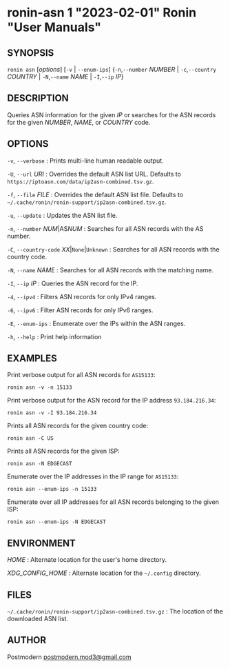 # ronin-asn 1 "2023-02-01" Ronin "User Manuals"

## SYNOPSIS

`ronin asn` [*options*] [`-v` \| `--enum-ips`] {`-n`,`--number` *NUMBER* \| `-c`,`--country` *COUNTRY* \| `-N`,`--name` *NAME* \| `-I`,`--ip` *IP*}

## DESCRIPTION

Queries ASN information for the given *IP* or searches for the ASN records for
the given *NUMBER*, *NAME*, or *COUNTRY* code.

## OPTIONS

`-v`, `--verbose`
: Prints multi-line human readable output.

`-U`, `--url` *URI*
: Overrides the default ASN list URL. Defaults to
  `https://iptoasn.com/data/ip2asn-combined.tsv.gz`.

`-f`, `--file` *FILE*
: Overrides the default ASN list file. Defaults to
  `~/.cache/ronin/ronin-support/ip2asn-combined.tsv.gz`.

`-u`, `--update`
: Updates the ASN list file.

`-n`, `--number` *NUM*\|AS*NUM*
: Searches for all ASN records with the AS number.

`-C`, `--country-code` *XX*|`None`|`Unknown`
: Searches for all ASN records with the country code.

`-N`, `--name` *NAME*
: Searches for all ASN records with the matching name.

`-I`, `--ip` *IP*
: Queries the ASN record for the IP.

`-4`, `--ipv4`
: Filters ASN records for only IPv4 ranges.

`-6`, `--ipv6`
: Filter ASN records for only IPv6 ranges.

`-E`, `--enum-ips`
: Enumerate over the IPs within the ASN ranges.

`-h`, `--help`
: Print help information

## EXAMPLES

Print verbose output for all ASN records for `AS15133`:

    ronin asn -v -n 15133

Print verbose output for the ASN record for the IP address `93.184.216.34`:

    ronin asn -v -I 93.184.216.34

Prints all ASN records for the given country code:

    ronin asn -C US

Prints all ASN records for the given ISP:

    ronin asn -N EDGECAST

Enumerate over the IP addresses in the IP range for `AS15133`:

    ronin asn --enum-ips -n 15133

Enumerate over all IP addresses for all ASN records belonging to the given ISP:

    ronin asn --enum-ips -N EDGECAST

## ENVIRONMENT

*HOME*
: Alternate location for the user's home directory.

*XDG_CONFIG_HOME*
: Alternate location for the `~/.config` directory.

## FILES

`~/.cache/ronin/ronin-support/ip2asn-combined.tsv.gz`
: The location of the downloaded ASN list.

## AUTHOR

Postmodern <postmodern.mod3@gmail.com>

